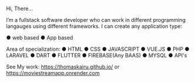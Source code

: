 Hi, There...

I’m a fullstack software developer who can work in different programming langauges using different frameworks. 
I can create any application type:

● web based
● App based

Area of specialization:
● HTML
● CSS
● JAVASCRIPT
● VUE.JS
● PHP
● LARAVEL
● DART
● FLUTTER
● FIREBASE(Any BAAS)
● MYSQL
● API's

See My work: https://thomaskairu.github.io/  or 
https://moviestreamapp.onrender.com 



